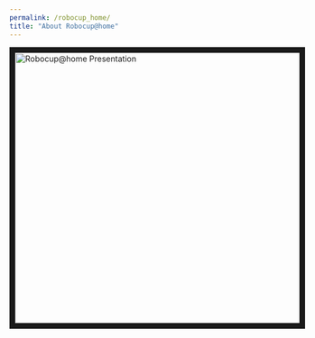 ```yaml
---
permalink: /robocup_home/
title: "About Robocup@home"
---
```


<a href="http://www.youtube.com/watch?feature=player_embedded&v=YpjeNa8BAYg" target="_blank"><img src="http://img.youtube.com/vi/YpjeNa8BAYg/0.jpg" alt="Robocup@home Presentation" width="640" height="480" border="10" /></a>
